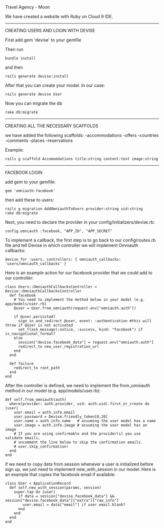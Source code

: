Travel Agency - Moon

We have created a website with Ruby on Cloud 9 IDE.
__________________________________
CREATING USERS AND LOGIN WITH DEVISE

First add gem 'devise' to your gemfile

Then run

```
bundle install
```
and then

```
rails generate devise:install
```

After that you can create your model. In our case:

```
rails generate devise User
```

Now you can migrate the db

```
rake db:migrate
```

______________________________
CREATING ALL THE NECESSARY SCAFFOLDS

we have added the following scaffolds:
 -accommodations
 -offers
 -countries
 -comments
 -places
 -reservations
 
 Example:
 
 ```
 rails g scaffold Accomomdations title:string content:text image:string
 ```
________________________
FACEBOOK LOGIN

add gem to your gemfile:
```
gem 'omniauth-facebook'
```

then add these to users:
```
rails g migration AddOmniauthToUsers provider:string uid:string
rake db:migrate
```

Next, you need to declare the provider in your config/initializers/devise.rb:
```
config.omniauth :facebook, "APP_ID", "APP_SECRET"
```
To implement a callback, the first step is to go back to our config/routes.rb file and tell Devise in which controller we will implement Omniauth callbacks:
```
devise_for :users, controllers: { omniauth_callbacks: 'users/omniauth_callbacks' }
```

Here is an example action for our facebook provider that we could add to our controller:
```
class Users::OmniauthCallbacksController < Devise::OmniauthCallbacksController
  def facebook
    # You need to implement the method below in your model (e.g. app/models/user.rb)
    @user = User.from_omniauth(request.env["omniauth.auth"])

    if @user.persisted?
      sign_in_and_redirect @user, event: :authentication #this will throw if @user is not activated
      set_flash_message(:notice, :success, kind: "Facebook") if is_navigational_format?
    else
      session["devise.facebook_data"] = request.env["omniauth.auth"]
      redirect_to new_user_registration_url
    end
  end

  def failure
    redirect_to root_path
  end
end
```
After the controller is defined, we need to implement the from_omniauth method in our model (e.g. app/models/user.rb):
```
def self.from_omniauth(auth)
  where(provider: auth.provider, uid: auth.uid).first_or_create do |user|
    user.email = auth.info.email
    user.password = Devise.friendly_token[0,20]
    user.name = auth.info.name   # assuming the user model has a name
    user.image = auth.info.image # assuming the user model has an image
    # If you are using confirmable and the provider(s) you use validate emails, 
    # uncomment the line below to skip the confirmation emails.
    # user.skip_confirmation!
  end
end
```
if we need to copy data from session whenever a user is initialized before sign up, we just need to implement new_with_session in our model. Here is an example that copies the facebook email if available:
```
class User < ApplicationRecord
  def self.new_with_session(params, session)
    super.tap do |user|
      if data = session["devise.facebook_data"] && session["devise.facebook_data"]["extra"]["raw_info"]
        user.email = data["email"] if user.email.blank?
      end
    end
  end
end
```
